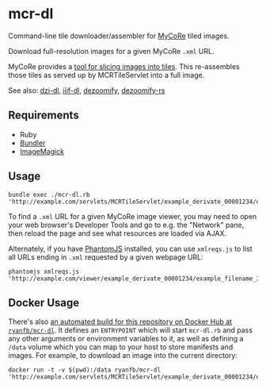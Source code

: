 # mcr-dl

Command-line tile downloader/assembler for [MyCoRe](https://github.com/MyCoRe-Org/mycore) tiled images.

Download full-resolution images for a given MyCoRe `.xml` URL.

MyCoRe provides a [tool for slicing images into tiles](https://github.com/MyCoRe-Org/image-tiler/blob/master/src/main/java/org/mycore/imagetiler/MCRImage.java). This re-assembles those tiles as served up by MCRTileServlet into a full image.

See also: [dzi-dl](https://github.com/ryanfb/dzi-dl), [iiif-dl](https://github.com/ryanfb/iiif-dl), [dezoomify](https://github.com/lovasoa/dezoomify), [dezoomify-rs](https://github.com/lovasoa/dezoomify-rs)

## Requirements

 * Ruby
 * [Bundler](http://bundler.io/)
 * [ImageMagick](http://www.imagemagick.org/)
 
## Usage

    bundle exec ./mcr-dl.rb 'http://example.com/servlets/MCRTileServlet/example_derivate_00001234/example_filename_300.jpg/imageinfo.xml'

To find a `.xml` URL for a given MyCoRe image viewer, you may need to open your web browser's Developer Tools and go to e.g. the "Network" pane, then reload the page and see what resources are loaded via AJAX.

Alternately, if you have [PhantomJS](http://phantomjs.org/) installed, you can use `xmlreqs.js` to list all URLs ending in `.xml` requested by a given webpage URL:

    phantomjs xmlreqs.js 'http://example.com/viewer/example_derivate_00001234/example_filename_300.jpg'

## Docker Usage

There's also [an automated build for this repository on Docker Hub at `ryanfb/mcr-dl`](http://hub.docker.com/r/ryanfb/mcr-dl). It defines an `ENTRYPOINT` which will start `mcr-dl.rb` and pass any other arguments or environment variables to it, as well as defining a `/data` volume which you can map to your host to store manifests and images. For example, to download an image into the current directory:

    docker run -t -v $(pwd):/data ryanfb/mcr-dl 'http://example.com/servlets/MCRTileServlet/example_derivate_00001234/example_filename_300.jpg/imageinfo.xml'
